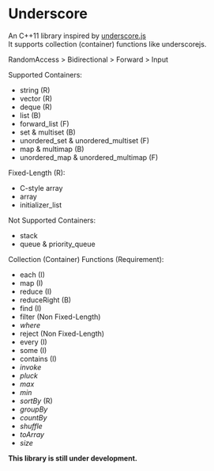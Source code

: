 Underscore
==========
An C++11 library inspired by [underscore.js](http://underscorejs.org)  
It supports collection (container) functions like underscorejs.

RandomAccess > Bidirectional > Forward > Input	

Supported Containers:
* string (R)
* vector (R)
* deque (R)
* list (B)
* forward_list (F)
* set & multiset (B)
* unordered_set & unordered_multiset (F)
* map & multimap (B)
* unordered_map & unordered_multimap (F)

Fixed-Length (R):
* C-style array
* array
* initializer_list

Not Supported Containers:
* stack
* queue & priority_queue


Collection (Container) Functions (Requirement):
* each (I)
* map (I)
* reduce (I)
* reduceRight (B)
* find (I)
* filter (Non Fixed-Length)
* *where*
* reject (Non Fixed-Length)
* every (I)
* some (I)
* contains (I)
* *invoke*
* *pluck*
* *max*
* *min*
* *sortBy* (R)
* *groupBy*
* *countBy*
* *shuffle*
* *toArray*
* *size*

**This library is still under development.**



